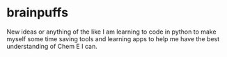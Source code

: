 # brainpuffs
New ideas or anything of the like
I am learning to code in python to make myself some time saving tools and learning apps to help me have the best understanding of Chem E I can.
